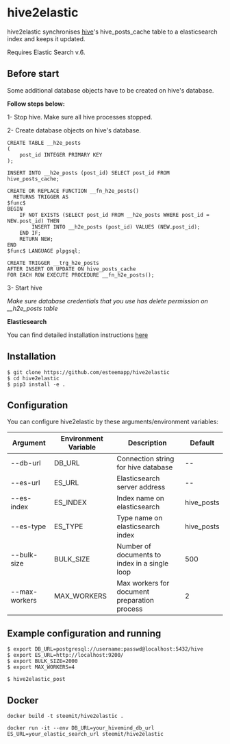 # hive2elastic

hive2elastic synchronises [hive](https://github.com/steemit/hivemind)'s hive_posts_cache table to a elasticsearch index and keeps it updated.

Requires Elastic Search v.6.

## Before start

Some additional database objects have to be created on hive's database.

**Follow steps below:**

1- Stop hive. Make sure all hive processes stopped.

2- Create database objects on hive's database.

```
CREATE TABLE __h2e_posts
(
    post_id INTEGER PRIMARY KEY
);
```

```
INSERT INTO __h2e_posts (post_id) SELECT post_id FROM hive_posts_cache;
```

```
CREATE OR REPLACE FUNCTION __fn_h2e_posts()
  RETURNS TRIGGER AS
$func$
BEGIN   
    IF NOT EXISTS (SELECT post_id FROM __h2e_posts WHERE post_id = NEW.post_id) THEN
    	INSERT INTO __h2e_posts (post_id) VALUES (NEW.post_id);
	END IF;
	RETURN NEW;
END
$func$ LANGUAGE plpgsql;
```

```
CREATE TRIGGER __trg_h2e_posts
AFTER INSERT OR UPDATE ON hive_posts_cache
FOR EACH ROW EXECUTE PROCEDURE __fn_h2e_posts();
```

3- Start hive

*Make sure database credentials that you use has delete permission on __h2e_posts table*

**Elasticsearch** 

You can find detailed installation instructions [here](https://www.elastic.co/guide/en/elasticsearch/reference/current/install-elasticsearch.html)


## Installation

```
$ git clone https://github.com/esteemapp/hive2elastic
$ cd hive2elastic
$ pip3 install -e .
```

## Configuration

You can configure hive2elastic by these arguments/environment variables:


|	Argument	|	Environment Variable	|	Description | Default|
|	--------	|	--------	|	--------	|  --------	|  
|	--db-url	|	DB_URL	|	Connection string for hive database	| -- | 
|	--es-url	|	ES_URL	|	Elasticsearch server address	| -- | 
|	--es-index	|	ES_INDEX	|	 Index name on elasticsearch	| hive_posts | 
|	--es-type	|	ES_TYPE	|	 Type name on elasticsearch index | hive_posts | 
|	--bulk-size	|	BULK_SIZE	|	 Number of documents to index in a single loop | 500 | 
|	--max-workers	|	MAX_WORKERS	|  Max workers for document preparation process | 2 | 


## Example configuration and running

```
$ export DB_URL=postgresql://username:passwd@localhost:5432/hive 
$ export ES_URL=http://localhost:9200/
$ export BULK_SIZE=2000                 
$ export MAX_WORKERS=4

$ hive2elastic_post
```

## Docker
```
docker build -t steemit/hive2elastic .
```


```
docker run -it --env DB_URL=your_hivemind_db_url ES_URL=your_elastic_search_url steemit/hive2elastic
```
